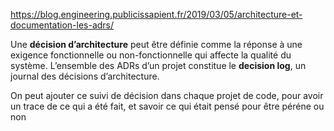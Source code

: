 https://blog.engineering.publicissapient.fr/2019/03/05/architecture-et-documentation-les-adrs/

Une **décision d’architecture** peut être définie comme la réponse à une exigence fonctionnelle ou non-fonctionnelle qui affecte la qualité du système. 
L’ensemble des ADRs d’un projet constitue le **decision log**, un journal des décisions d’architecture.

On peut ajouter ce suivi de décision dans chaque projet de code, pour avoir un trace de ce qui a été fait, et savoir ce qui était pensé pour être péréne ou non